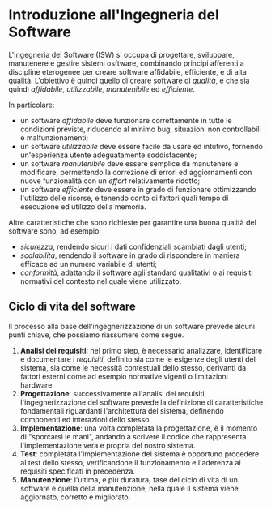 # Introduzione all'Ingegneria del Software

L'Ingegneria del Software (ISW) si occupa di progettare, sviluppare, manutenere e gestire sistemi osftware, combinando principi afferenti a discipline eterogenee per creare software affidabile, efficiente, e di alta qualità. L'obiettivo è quindi quello di creare software di *qualità*, e che sia quindi *affidabile*, *utilizzabile*, *manutenibile* ed *efficiente*.

In particolare:

* un software *affidabile* deve funzionare correttamente in tutte le condizioni previste, riducendo al minimo bug, situazioni non controllabili e malfunzionamenti;
* un software *utilizzabile* deve essere facile da usare ed intutivo, fornendo un'esperienza utente adeguatamente soddisfacente;
* un software *manutenibile* deve essere semplice da manutenere e modificare, permettendo la correzione di errori ed aggiornamenti con nuove funzionalità con un *effort* relativamente ridotto;
* un software *efficiente* deve essere in grado di funzionare ottimizzando l'utilizzo delle risorse, e tenendo conto di fattori quali tempo di esecuzione ed utilizzo della memoria.

Altre caratteristiche che sono richieste per garantire una buona qualità del software sono, ad esempio:

* *sicurezza*, rendendo sicuri i dati confidenziali scambiati dagli utenti;
* *scalabilità*, rendendo il software in grado di rispondere in maniera efficace ad un numero variabile di utenti;
* *conformità*, adattando il software agli standard qualitativi o ai requisiti normativi del contesto nel quale viene utilizzato.

## Ciclo di vita del software

Il processo alla base dell'ingegnerizzazione di un software prevede alcuni punti chiave, che possiamo riassumere come segue.

1. **Analisi dei requisiti**: nel primo step, è necessario analizzare, identificare e documentare i *requisiti*, definito sia come le esigenze degli utenti del sistema, sia come le necessità contestuali dello stesso, derivanti da fattori esterni come ad esempio normative vigenti o limitazioni hardware.
2. **Progettazione**: successivamente all'analisi dei requisiti, l'ingegnerizzazione del software prevede la definizione di caratteristiche fondamentali riguardanti l'architettura del sistema, definendo componenti ed interazioni dello stesso.
3. **Implementazione**: una volta completata la progettazione, è il momento di "sporcarsi le mani", andando a scrivere il codice che rappresenta l'implementazione vera e propria del nostro sistema.
4. **Test**: completata l'implementazione del sistema è opportuno procedere al test dello stesso, verificandone il funzionamento e l'aderenza ai requisiti specificati in precedenza.
5. **Manutenzione**: l'ultima, e più duratura, fase del ciclo di vita di un software è quella della manutenzione, nella quale il sistema viene aggiornato, corretto e migliorato.
